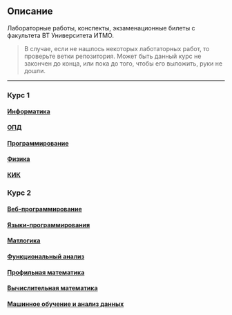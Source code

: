 ## Описание
Лабораторные работы, конспекты, экзаменационные билеты с факультета ВТ Университета ИТМО.


> В случае, если не нашлось некоторых лаботаторных работ, то проверьте ветки репозитория. 
Может быть данный курс не закончен до конца, или пока до того, чтобы его выложить, руки не дошли.

---

### Курс 1

#### [Информатика](Year-1/Informatics)

#### [ОПД](Year-1/Basics-of-professional-life)

#### [Программирование](Year-1/Programming)

#### [Физика](Year-1/Physics)

#### [КИК](Year-1/Communication-and-team-building)


### Курс 2

#### [Веб-программирование](Year-2/Web-programming)

#### [Языки-программирования](Year-2/Programming-languages)

#### [Матлогика](Year-2/Math-logic)

#### [Функциональный анализ](Year-2/Functional-analysis)

#### [Профильная математика](Year-2/Profile-mathematics)

#### [Вычислительная математика](Year-2/Computational-math)

#### [Машинное обучение и анализ данных](Year-2/Machine-learning-and-data-analysis)

